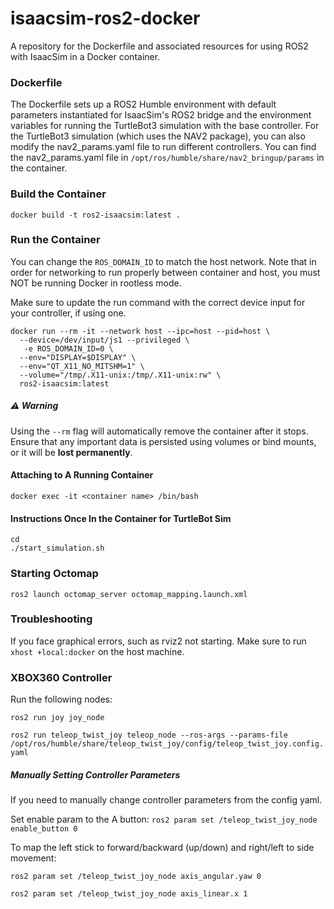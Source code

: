 # isaacsim-ros2-docker
A repository for the Dockerfile and associated resources for using ROS2 with IsaacSim in a Docker container.

### Dockerfile
The Dockerfile sets up a ROS2 Humble environment with default parameters instantiated for IsaacSim's ROS2 bridge and the environment variables for running the TurtleBot3 simulation with the base controller.
For the TurtleBot3 simulation (which uses the NAV2 package), you can also modify the nav2_params.yaml file to run different controllers.
You can find the nav2_params.yaml file in `/opt/ros/humble/share/nav2_bringup/params` in the container.

### Build the Container
`docker build -t ros2-isaacsim:latest .`

### Run the Container
You can change the `ROS_DOMAIN_ID` to match the host network. Note that in order for networking to run properly between container and host, you must NOT be running Docker in rootless mode.

Make sure to update the run command with the correct device input for your controller, if using one.

```
docker run --rm -it --network host --ipc=host --pid=host \
  --device=/dev/input/js1 --privileged \
   -e ROS_DOMAIN_ID=0 \
  --env="DISPLAY=$DISPLAY" \
  --env="QT_X11_NO_MITSHM=1" \
  --volume="/tmp/.X11-unix:/tmp/.X11-unix:rw" \
  ros2-isaacsim:latest
```
#####  ⚠️ Warning

Using the `--rm` flag will automatically remove the container after it stops.  
Ensure that any important data is persisted using volumes or bind mounts, or it will be **lost permanently**.


#### Attaching to A Running Container
`docker exec -it <container name> /bin/bash`

#### Instructions Once In the Container for TurtleBot Sim

```
cd
./start_simulation.sh
```

### Starting Octomap
`ros2 launch octomap_server octomap_mapping.launch.xml`

### Troubleshooting
If you face graphical errors, such as rviz2 not starting. Make sure to run `xhost +local:docker` on the host machine.

### XBOX360 Controller
Run the following nodes:

`ros2 run joy joy_node`

`ros2 run teleop_twist_joy teleop_node --ros-args --params-file /opt/ros/humble/share/teleop_twist_joy/config/teleop_twist_joy.config.yaml`

##### Manually Setting Controller Parameters
If you need to manually change controller parameters from the config yaml.

Set enable param to the A button:
`ros2 param set /teleop_twist_joy_node enable_button 0`

To map the left stick to forward/backward (up/down) and right/left to side movement:

`ros2 param set /teleop_twist_joy_node axis_angular.yaw 0`

`ros2 param set /teleop_twist_joy_node axis_linear.x 1`

